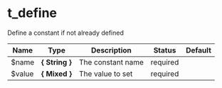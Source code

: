 # t_define

Define a constant if not already defined



Name  |  Type  |  Description  |  Status  |  Default
------------  |  ------------  |  ------------  |  ------------  |  ------------
$name  |  **{ String }**  |  The constant name  |  required  |
$value  |  **{ Mixed }**  |  The value to set  |  required  |